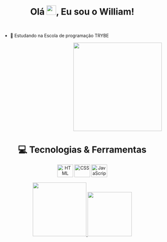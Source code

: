 <h1 align="center">Olá <img src="https://raw.githubusercontent.com/MartinHeinz/MartinHeinz/master/wave.gif" width="30px" height="30px">, Eu sou o William!</h1>
<br>


- 🌱 Estudando na Escola de programação TRYBE 
<div align="right">
<img src="https://user-images.githubusercontent.com/110850779/185822952-e2135361-e77f-4b45-b412-784ab55da018.gif "width=280px />
</div>


<h1 align="center">💻 Tecnologias & Ferramentas</h1>
<div align="center">
<img align="center" alt="HTML" height="40" width="50" src="https://cdn.jsdelivr.net/gh/devicons/devicon/icons/html5/html5-original.svg" />          
<img align="center" alt="CSS" height="40" width="50" src="https://cdn.jsdelivr.net/gh/devicons/devicon/icons/css3/css3-original.svg" />
<img align="center" alt="JavaScript" height="40" width="50" src="https://cdn.jsdelivr.net/gh/devicons/devicon/icons/javascript/javascript-plain.svg" />
</div>
<br>

<div align="center">
  <a href="https://github.com/WilliamNunes905">
  <img height="170em" src="https://github-readme-stats.vercel.app/api?username=WilliamNunes905&show_icons=true&theme=chartreuse-dark&show_icons=true"/>
  <img height="140em" src="https://github-readme-stats.vercel.app/api/top-langs/?username=WilliamNunes905&layout=compact&langs_count=7&theme=chartreuse-dark&show_icons=true"/>
</div>


                     
          
       
   
    
                
